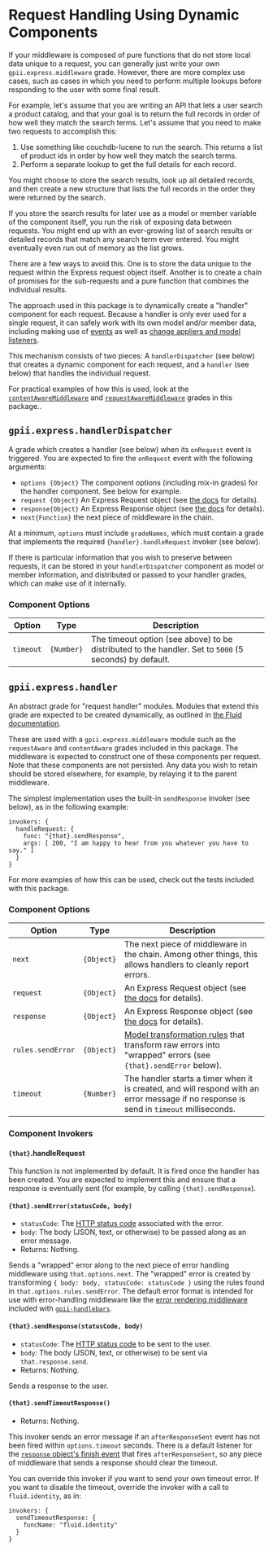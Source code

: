 # Request Handling Using Dynamic Components

If your middleware is composed of pure functions that do not store local data unique to a request, you can generally
just write your own `gpii.express.middleware` grade.  However, there are more complex use cases, such as cases in which
you need to perform multiple lookups before responding to the user with some final result.

For example, let's assume that you are writing an API that lets a user search a product catalog, and that your goal is
to return the full records in order of how well they match the search terms.  Let's assume that  you need to make two
requests to accomplish this:

1. Use something like couchdb-lucene to run the search.  This returns a list of product ids in order by how well they
   match the search terms.
2. Perform a separate lookup to get the full details for each record.

You might choose to store the search results, look up all detailed records, and then create a new structure that lists the
full records in the order they were returned by the search.

If you store the search results for later use as a model or member variable of the component itself, you run the risk of
exposing data between requests.  You might end up with an ever-growing list of search results or detailed records that
match any search term ever entered.  You might eventually even run out of memory as the list grows.

There are a few ways to avoid this.  One is to store the data unique to the request within the Express request
object itself.  Another is to create a chain of promises for the sub-requests and a pure function that combines the
individual results.

The approach used in this package is to dynamically create a "handler" component for each request.  Because a handler
is only ever used for a single request, it can safely work with its own model and/or member data, including making use
of [events](http://docs.fluidproject.org/infusion/development/InfusionEventSystem.html) as well as
[change appliers and model listeners](http://docs.fluidproject.org/infusion/development/ChangeApplierAPI.html).

This mechanism consists of two pieces: A `handlerDispatcher` (see below) that creates a dynamic component for each
request, and a `handler` (see below) that handles the individual request.

For practical examples of how this is used, look at the [`contentAwareMiddleware`](contentAwareMiddleware.md) and
[`requestAwareMiddleware`](requestAwareMiddleware.md) grades in this package..

## `gpii.express.handlerDispatcher`

A grade which creates a handler (see below) when its `onRequest` event is triggered.  You are expected to fire the
`onRequest` event with the following arguments:

* `options {Object}` The component options (including mix-in grades) for the handler component.  See below for example.
* `request {Object}` An Express Request object (see [the docs](express.md) for details).
* `response{Object}` An Express Response object (see [the docs](response.md) for details).
* `next{Function}` the next piece of middleware in the chain.

At a minimum, `options` must include `gradeNames`, which must contain a grade that implements the required
`{handler}.handleRequest` invoker (see below).

If there is particular information that you wish to preserve between requests, it can be stored in your
`handlerDispatcher` component as model or member information, and distributed or passed to your handler grades,
which can make use of it internally.

### Component Options

| Option     | Type       | Description |
| ---------- | ---------- | ----------- |
| `timeout`  | `{Number}` | The timeout option (see above) to be distributed to the handler. Set to `5000` (5 seconds) by default. |

## `gpii.express.handler`

An abstract grade for "request handler" modules.  Modules that extend this grade are expected to be created
dynamically, as outlined in [the Fluid documentation](http://docs.fluidproject.org/infusion/development/SubcomponentDeclaration.html#dynamic-subcomponents-with-a-source-event).

These are used with a `gpii.express.middleware` module such as the `requestAware` and `contentAware` grades included in
this package.  The middleware is expected to construct one of these components per request.  Note that these
components are not persisted.  Any data you wish to retain should be stored elsewhere, for example, by relaying it
to the parent middleware.

The simplest implementation uses the built-in `sendResponse` invoker (see below), as in the following example:

```snippet
invokers: {
  handleRequest: {
    func: "{that}.sendResponse",
    args: [ 200, "I am happy to hear from you whatever you have to say." ]
  }
}
```

For more examples of how this can be used, check out the tests included with this package.

### Component Options

| Option            | Type       | Description |
| ----------------- | ---------- | ----------- |
| `next`            | `{Object}` | The next piece of middleware in the chain.  Among other things, this allows handlers to cleanly report errors. |
| `request`         | `{Object}` | An Express Request object (see [the docs](request.md) for details). |
| `response`        | `{Object}` | An Express Response object (see [the docs](response.md) for details). |
| `rules.sendError` | `{Object}` | [Model transformation rules](http://docs.fluidproject.org/infusion/development/ModelTransformationAPI.html) that transform raw errors into "wrapped" errors (see `{that}.sendError` below). |
| `timeout`         | `{Number}` | The handler starts a timer when it is created, and will respond with an error message if no response is send in `timeout` milliseconds. |

### Component Invokers

#### `{that}`.handleRequest

This function is not implemented by default.  It is fired once the handler has been created.  You are expected
to implement this and ensure that a response is eventually sent (for example, by calling `{that}.sendResponse`).

#### `{that}.sendError(statusCode, body)`

* `statusCode`: The [HTTP status code](https://en.wikipedia.org/wiki/List_of_HTTP_status_codes) associated with the error.
* `body`: The body (JSON, text, or otherwise) to be passed along as an error message.
* Returns: Nothing.

Sends a "wrapped" error along to the next piece of error handling middleware using `that.options.next`.  The "wrapped"
error is created by transforming `{ body: body, statusCode: statusCode }` using the rules found in
`that.options.rules.sendError`. The default error format is intended for use with error-handling middleware like the
[error rendering middleware](https://github.com/GPII/gpii-handlebars/blob/master/src/js/server/errorRenderingMiddleware.js)
included with [`gpii-handlebars`](https://github.com/GPII/gpii-handlebars/).

#### `{that}.sendResponse(statusCode, body)`

* `statusCode`: The [HTTP status code](https://en.wikipedia.org/wiki/List_of_HTTP_status_codes) to be sent to the user.
* `body`: The body (JSON, text, or otherwise) to be sent via `that.response.send`.
* Returns: Nothing.

Sends a response to the user.

#### `{that}.sendTimeoutResponse()`

* Returns: Nothing.

This invoker sends an error message if an `afterResponseSent` event has not been fired within `options.timeout` seconds.
There is a default listener for the [`response` object's finish event](https://nodejs.org/api/http.html#http_event_finish)
that fires `afterResponseSent`, so any piece of middleware that sends a response should clear the timeout.

You can override this invoker if you want to send your own timeout error.  If you want to disable the timeout,
override the invoker with a call to `fluid.identity`, as in:

```snippet
invokers: {
  sendTimeoutResponse: {
    funcName: "fluid.identity"
  }
}
```
